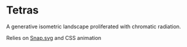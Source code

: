 # Tetras
A generative isometric landscape proliferated with chromatic radiation.

Relies on [Snap.svg](snapsvg.io) and CSS animation 
